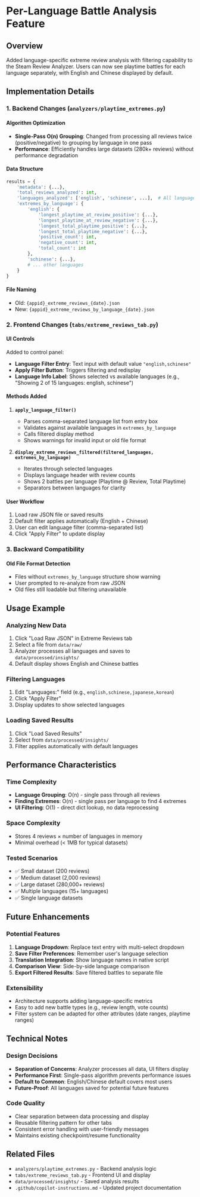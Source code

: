 # Per-Language Battle Analysis Feature

## Overview

Added language-specific extreme review analysis with filtering capability to the Steam Review Analyzer. Users can now see playtime battles for each language separately, with English and Chinese displayed by default.

## Implementation Details

### 1. Backend Changes (`analyzers/playtime_extremes.py`)

#### Algorithm Optimization

- **Single-Pass O(n) Grouping**: Changed from processing all reviews twice (positive/negative) to grouping by language in one pass
- **Performance**: Efficiently handles large datasets (280k+ reviews) without performance degradation

#### Data Structure

```python
results = {
    'metadata': {...},
    'total_reviews_analyzed': int,
    'languages_analyzed': ['english', 'schinese', ...],  # All languages found
    'extremes_by_language': {
        'english': {
            'longest_playtime_at_review_positive': {...},
            'longest_playtime_at_review_negative': {...},
            'longest_total_playtime_positive': {...},
            'longest_total_playtime_negative': {...},
            'positive_count': int,
            'negative_count': int,
            'total_count': int
        },
        'schinese': {...},
        # ... other languages
    }
}
```

#### File Naming

- Old: `{appid}_extreme_reviews_{date}.json`
- New: `{appid}_extreme_reviews_by_language_{date}.json`

### 2. Frontend Changes (`tabs/extreme_reviews_tab.py`)

#### UI Controls

Added to control panel:

- **Language Filter Entry**: Text input with default value `"english,schinese"`
- **Apply Filter Button**: Triggers filtering and redisplay
- **Language Info Label**: Shows selected vs available languages (e.g., "Showing 2 of 15 languages: english, schinese")

#### Methods Added

1. **`apply_language_filter()`**

   - Parses comma-separated language list from entry box
   - Validates against available languages in `extremes_by_language`
   - Calls filtered display method
   - Shows warnings for invalid input or old file format

2. **`display_extreme_reviews_filtered(filtered_languages, extremes_by_language)`**
   - Iterates through selected languages
   - Displays language header with review counts
   - Shows 2 battles per language (Playtime @ Review, Total Playtime)
   - Separators between languages for clarity

#### User Workflow

1. Load raw JSON file or saved results
2. Default filter applies automatically (English + Chinese)
3. User can edit language filter (comma-separated list)
4. Click "Apply Filter" to update display

### 3. Backward Compatibility

#### Old File Format Detection

- Files without `extremes_by_language` structure show warning
- User prompted to re-analyze from raw JSON
- Old files still loadable but filtering unavailable

## Usage Example

### Analyzing New Data

1. Click "Load Raw JSON" in Extreme Reviews tab
2. Select a file from `data/raw/`
3. Analyzer processes all languages and saves to `data/processed/insights/`
4. Default display shows English and Chinese battles

### Filtering Languages

1. Edit "Languages:" field (e.g., `english,schinese,japanese,korean`)
2. Click "Apply Filter"
3. Display updates to show selected languages

### Loading Saved Results

1. Click "Load Saved Results"
2. Select from `data/processed/insights/`
3. Filter applies automatically with default languages

## Performance Characteristics

### Time Complexity

- **Language Grouping**: O(n) - single pass through all reviews
- **Finding Extremes**: O(n) - single pass per language to find 4 extremes
- **UI Filtering**: O(1) - direct dict lookup, no data reprocessing

### Space Complexity

- Stores 4 reviews × number of languages in memory
- Minimal overhead (< 1MB for typical datasets)

### Tested Scenarios

- ✅ Small dataset (200 reviews)
- ✅ Medium dataset (2,000 reviews)
- ✅ Large dataset (280,000+ reviews)
- ✅ Multiple languages (15+ languages)
- ✅ Single language datasets

## Future Enhancements

### Potential Features

1. **Language Dropdown**: Replace text entry with multi-select dropdown
2. **Save Filter Preferences**: Remember user's language selection
3. **Translation Integration**: Show language names in native script
4. **Comparison View**: Side-by-side language comparison
5. **Export Filtered Results**: Save filtered battles to separate file

### Extensibility

- Architecture supports adding language-specific metrics
- Easy to add new battle types (e.g., review length, vote counts)
- Filter system can be adapted for other attributes (date ranges, playtime ranges)

## Technical Notes

### Design Decisions

- **Separation of Concerns**: Analyzer processes all data, UI filters display
- **Performance First**: Single-pass algorithm prevents performance issues
- **Default to Common**: English/Chinese default covers most users
- **Future-Proof**: All languages saved for potential future features

### Code Quality

- Clear separation between data processing and display
- Reusable filtering pattern for other tabs
- Consistent error handling with user-friendly messages
- Maintains existing checkpoint/resume functionality

## Related Files

- `analyzers/playtime_extremes.py` - Backend analysis logic
- `tabs/extreme_reviews_tab.py` - Frontend UI and display
- `data/processed/insights/` - Saved analysis results
- `.github/copilot-instructions.md` - Updated project documentation
